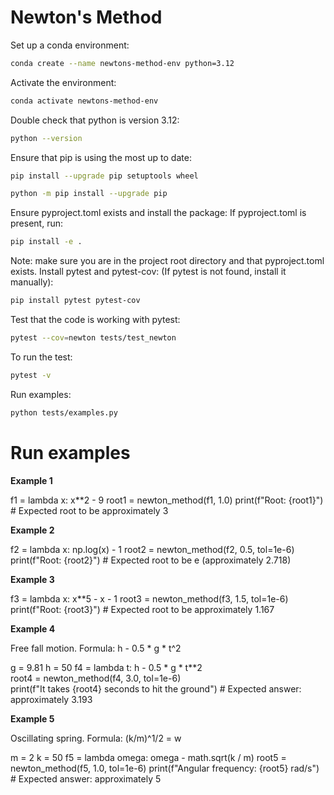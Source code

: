 # Newton's Method
Set up a conda environment:
```bash
conda create --name newtons-method-env python=3.12
```
Activate the environment:
```bash
conda activate newtons-method-env
```
Double check that python is version 3.12:
```bash
python --version
```
Ensure that pip is using the most up to date:
```bash
pip install --upgrade pip setuptools wheel
```
```bash
python -m pip install --upgrade pip
```
Ensure pyproject.toml exists and install the package:
If pyproject.toml is present, run:
```bash
pip install -e .
```
Note: make sure you are in the project root directory and that pyproject.toml exists.
Install pytest and pytest-cov:
(If pytest is not found, install it manually):
```bash
pip install pytest pytest-cov
```
Test that the code is working with pytest:
```bash
pytest --cov=newton tests/test_newton
```
To run the test:
```bash
pytest -v
```
Run examples:
```bash
python tests/examples.py
```
# Run examples

**Example 1**

f1 = lambda x: x**2 - 9
root1 = newton_method(f1, 1.0)
print(f"Root: {root1}")  # Expected root to be approximately 3

**Example 2**

f2 = lambda x: np.log(x) - 1
root2 = newton_method(f2, 0.5, tol=1e-6)
print(f"Root: {root2}")  # Expected root to be e (approximately 2.718)

**Example 3**

f3 = lambda x: x**5 - x - 1 
root3 = newton_method(f3, 1.5, tol=1e-6)
print(f"Root: {root3}")  # Expected root to be approximately 1.167

**Example 4**

Free fall motion. Formula: h - 0.5 * g * t^2

g = 9.81
h = 50
f4 = lambda t: h - 0.5 * g * t**2  
root4 = newton_method(f4, 3.0, tol=1e-6)  
print(f"It takes {root4} seconds to hit the ground")  # Expected answer: approximately 3.193

**Example 5**

Oscillating spring. Formula: (k/m)^1/2 = w

m = 2 
k = 50
f5 = lambda omega: omega - math.sqrt(k / m) 
root5 = newton_method(f5, 1.0, tol=1e-6) 
print(f"Angular frequency: {root5} rad/s")  # Expected answer: approximately 5

